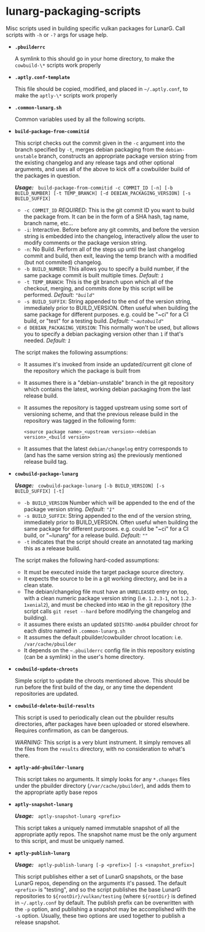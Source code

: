 # lunarg-packaging-scripts
Misc scripts used in building specific vulkan packages for LunarG.  Call scripts
with `-h` or `-?` args for usage help.

- **`.pbuilderrc`**

    A symlink to this should go in your home directory, to make the
    `cowbuild-\*` scripts work properly

- **`.aptly.conf-template`**

    This file should be copied, modified, and placed in `~/.aptly.conf`, to make
    the `aptly-\*` scripts work properly

- **`.common-lunarg.sh`**

    Common variables used by all the following scripts.

- **`build-package-from-commitid`**

    This script checks out the commit given in the `-c` argument into the branch
    specified by `-t`, merges debian packaging from the `debian-unstable`
    branch, constructs an appropriate package version string from the existing
    changelog and any release tags and other optional arguments, and uses all of
    the above to kick off a cowbuilder build of the packages in question.
    
    **_Usage:_** &nbsp; `build-package-from-commitid -c COMMIT_ID [-n] [-b BUILD_NUMBER] [-t TEMP_BRANCH] [-d DEBIAN_PACKAGING_VERSION] [-s BUILD_SUFFIX]`

    - `-c COMMIT_ID` _REQUIRED_: This is the git commit ID you want to build
      the package from. It can be in the form of a SHA hash, tag name, branch
      name, etc...
    - `-i`: Interactive. Before before any git commits, and before the version
      string is embedded into the changelog, interactively allow the user to
      modify comments or the package version string.
    - `-n`: No Build.  Perform all of the steps up until the last changelog
      commit and build, then exit, leaving the temp branch with a modified (but
      not commited) changelog.
    - `-b BUILD_NUMBER`: This allows you to specify a build number, if the
      same package commit is built multiple times.  _Default: `1`_
    - `-t TEMP_BRANCH`: This is the git branch upon which all of the checkout,
      merging, and commits done by this script will be performed.  _Default:
      `"build"`_
    - `-s BUILD_SUFFIX`: String appended to the end of the version string,
      immediately prior to BUILD_VERSION. Often useful when building the same
      package for different purposes.  e.g. could be "~ci" for a CI build,
      or "test" for a testing build.  _Default: `"~autobuild"`_
    - `d DEBIAN_PACKAGING_VERSION`: This normally won't be used, but allows you
      to specify a debian packaging version other than `1` if that's needed.
      _Default: `1`_

    The script makes the following assumptions:

    - It assumes it's invoked from inside an updated/current git clone of the
      repository which the package is built from
    - It assumes there is a "debian-unstable" branch in the git repository which
      contains the latest, working debian packaging from the last release build.
    - It assumes the repository is tagged upstream using some sort of versioning
      scheme, and that the previous release build in the repository was tagged
      in the following form:

      `<source package name>_<upstream version>-<debian version>_<build version>`
    - It assumes that the latest `debian/changelog` entry corresponds to (and
      has the same version string as) the previously mentioned release build tag.

- **`cowbuild-package-lunarg`**

    **_Usage:_** &nbsp; `cowbuild-package-lunarg [-b BUILD_VERSION] [-s BUILD_SUFFIX] [-t]`

    - `-b BUILD_VERSION` Number which will be appended to the end of the package
      version string. _Default: `"1"`_
    - `-s BUILD_SUFFIX`: String appended to the end of the version string,
      immediately prior to BUILD_VERSION. Often useful when building the same
      package for different purposes.  e.g. could be "~ci" for a CI build,
      or "~lunarg" for a release build.  _Default: `""`_
    - `-t` indicates that the script should create an annotated tag marking this
      as a release build.
    
    The script makes the following hard-coded assumptions:

    - It must be executed inside the target package source directory.
    - It expects the source to be in a git working directory, and be in a clean state.
    - The debian/changelog file must have an `UNRELEASED` entry on top, with a
      clean numeric package version string (i.e. `1.2.3-1`, not
      `1.2.3-1xenial2`), and must be checked into `HEAD` in the git repository
      (the script calls `git reset --hard` before modifying the changelog and
      building).
    - it assumes there exists an updated `$DISTRO-amd64` pbuilder chroot for
      each distro named in `.common-lunarg.sh`
    - It assumes the default pbuilder/cowbuilder chroot location: i.e.
      `/var/cache/pbuilder`
    - It depends on the `~.pbuilderrc` config file in this repository existing
      (can be a symlink) in the user's home directory.

- **`cowbuild-update-chroots`**

    Simple script to update the chroots mentioned above.  This should be run
    before the first build of the day, or any time the dependent repositories
    are updated.

- **`cowbuild-delete-build-results`**

    This script is used to periodically clean out the pbuilder results
    directories, after packages have been uploaded or stored elsewhere. Requires
    confirmation, as can be dangerous.

    *WARNING:* This script is a very blunt instrument. It simply removes all the
    files from the `results` directory, with no consideration to what's there.

- **`aptly-add-pbuilder-lunarg`**

    This script takes no arguments.  It simply looks for any `*.changes` files
    under the pbuilder directory (`/var/cache/pbuilder`), and adds them to the
    appropriate aptly base repos

- **`aptly-snapshot-lunarg`**

    **_Usage:_** &nbsp; `aptly-snapshot-lunarg <prefix>`

    This script takes a uniquely named immutable snapshot of all the appropriate
    aptly repos.  The snapshot name must be the only argument to this script,
    and must be uniquely named.

- **`aptly-publish-lunarg`**

    **_Usage:_** &nbsp; `aptly-publish-lunarg [-p <prefix>] [-s <snapshot_prefix>]`

    This script publishes either a set of LunarG snapshots, or the base LunarG
    repos, depending on the arguments it's passed.  The default `<prefix>` is
    "testing", and so the script publishes the base LunarG repositories to
    `${rootDir}/vulkan/testing` (where `${rootDir}` is defined in
    `~/.aptly.conf` by default.  The publish prefix can be overwritten with the
    `-p` option, and publishing a snapshot may be accomplished with the `-s`
    option.  Usually, these two options are used together to publish a release
    snapshot.
